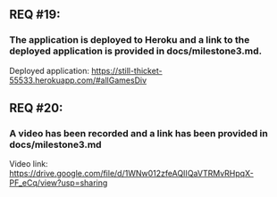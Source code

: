 ## REQ #19: 
### The application is deployed to Heroku and a link to the deployed application is provided in docs/milestone3.md.
Deployed application: https://still-thicket-55533.herokuapp.com/#allGamesDiv

## REQ #20: 
### A video has been recorded and a link has been provided in docs/milestone3.md
Video link: https://drive.google.com/file/d/1WNw012zfeAQIIQaVTRMvRHpqX-PF_eCq/view?usp=sharing